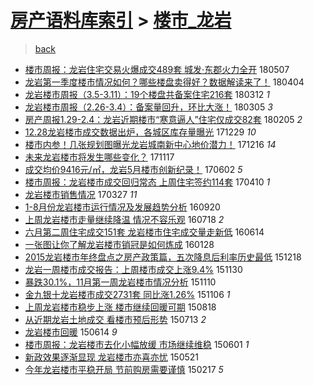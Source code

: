 [房产语料库索引](../../README.md)  > [楼市_龙岩](楼市_龙岩.md)
====
> [back](../README.md)

- [楼市周报：龙岩住宅交易火爆成交489套 城发·东郡火力全开](http://jkwz.applinzi.com/ittc/7100424745747219473.html#%E6%A5%BC%E5%B8%82%E5%91%A8%E6%8A%A5%EF%BC%9A%E9%BE%99%E5%B2%A9%E4%BD%8F%E5%AE%85%E4%BA%A4%E6%98%93%E7%81%AB%E7%88%86%E6%88%90%E4%BA%A4489%E5%A5%97+%E5%9F%8E%E5%8F%91%C2%B7%E4%B8%9C%E9%83%A1%E7%81%AB%E5%8A%9B%E5%85%A8%E5%BC%80) 180507  
- [龙岩第一季度楼市情况如何？哪些楼盘卖得好？数据解读来了！](http://jkwz.applinzi.com/ittc/7088144647883064327.html#%E9%BE%99%E5%B2%A9%E7%AC%AC%E4%B8%80%E5%AD%A3%E5%BA%A6%E6%A5%BC%E5%B8%82%E6%83%85%E5%86%B5%E5%A6%82%E4%BD%95%EF%BC%9F%E5%93%AA%E4%BA%9B%E6%A5%BC%E7%9B%98%E5%8D%96%E5%BE%97%E5%A5%BD%EF%BC%9F%E6%95%B0%E6%8D%AE%E8%A7%A3%E8%AF%BB%E6%9D%A5%E4%BA%86%EF%BC%81) 180404  
- [龙岩楼市周报（3.5-3.11）：19个楼盘共备案住宅216套](http://jkwz.applinzi.com/ittc/7079540973548078090.html#%E9%BE%99%E5%B2%A9%E6%A5%BC%E5%B8%82%E5%91%A8%E6%8A%A5%EF%BC%883.5-3.11%EF%BC%89%EF%BC%9A19%E4%B8%AA%E6%A5%BC%E7%9B%98%E5%85%B1%E5%A4%87%E6%A1%88%E4%BD%8F%E5%AE%85216%E5%A5%97) 180312 *1* 
- [龙岩楼市周报（2.26-3.4）：备案量回升，环比大涨！](http://jkwz.applinzi.com/ittc/7076953108322452497.html#%E9%BE%99%E5%B2%A9%E6%A5%BC%E5%B8%82%E5%91%A8%E6%8A%A5%EF%BC%882.26-3.4%EF%BC%89%EF%BC%9A%E5%A4%87%E6%A1%88%E9%87%8F%E5%9B%9E%E5%8D%87%EF%BC%8C%E7%8E%AF%E6%AF%94%E5%A4%A7%E6%B6%A8%EF%BC%81) 180305 *3* 
- [房产周报1.29-2.4：龙岩近期楼市“寒意逼人”住宅仅成交82套](http://jkwz.applinzi.com/ittc/7066512027755742215.html#%E6%88%BF%E4%BA%A7%E5%91%A8%E6%8A%A51.29-2.4%EF%BC%9A%E9%BE%99%E5%B2%A9%E8%BF%91%E6%9C%9F%E6%A5%BC%E5%B8%82%E2%80%9C%E5%AF%92%E6%84%8F%E9%80%BC%E4%BA%BA%E2%80%9D%E4%BD%8F%E5%AE%85%E4%BB%85%E6%88%90%E4%BA%A482%E5%A5%97) 180205 *2* 
- [12.28龙岩楼市成交数据出炉，各城区库存量曝光](http://jkwz.applinzi.com/ittc/7052410739375997968.html#12.28%E9%BE%99%E5%B2%A9%E6%A5%BC%E5%B8%82%E6%88%90%E4%BA%A4%E6%95%B0%E6%8D%AE%E5%87%BA%E7%82%89%EF%BC%8C%E5%90%84%E5%9F%8E%E5%8C%BA%E5%BA%93%E5%AD%98%E9%87%8F%E6%9B%9D%E5%85%89) 171229 *10* 
- [楼市内参！几张规划图曝光龙岩城南新中心地价潜力！](http://jkwz.applinzi.com/ittc/7047616716010423313.html#%E6%A5%BC%E5%B8%82%E5%86%85%E5%8F%82%EF%BC%81%E5%87%A0%E5%BC%A0%E8%A7%84%E5%88%92%E5%9B%BE%E6%9B%9D%E5%85%89%E9%BE%99%E5%B2%A9%E5%9F%8E%E5%8D%97%E6%96%B0%E4%B8%AD%E5%BF%83%E5%9C%B0%E4%BB%B7%E6%BD%9C%E5%8A%9B%EF%BC%81) 171216 *14* 
- [未来龙岩楼市将发生哪些变化？](http://jkwz.applinzi.com/ittc/7036839975096681489.html#%E6%9C%AA%E6%9D%A5%E9%BE%99%E5%B2%A9%E6%A5%BC%E5%B8%82%E5%B0%86%E5%8F%91%E7%94%9F%E5%93%AA%E4%BA%9B%E5%8F%98%E5%8C%96%EF%BC%9F) 171117  
- [成交均价9416元/㎡，龙岩5月楼市创新纪录！](http://jkwz.applinzi.com/ittc/6974565728983188485.html#%E6%88%90%E4%BA%A4%E5%9D%87%E4%BB%B79416%E5%85%83%2F%E3%8E%A1%EF%BC%8C%E9%BE%99%E5%B2%A95%E6%9C%88%E6%A5%BC%E5%B8%82%E5%88%9B%E6%96%B0%E7%BA%AA%E5%BD%95%EF%BC%81) 170602 *5* 
- [楼市周报：龙岩楼市成交回归常态 上周住宅签约114套](http://jkwz.applinzi.com/ittc/6954910236715516933.html#%E6%A5%BC%E5%B8%82%E5%91%A8%E6%8A%A5%EF%BC%9A%E9%BE%99%E5%B2%A9%E6%A5%BC%E5%B8%82%E6%88%90%E4%BA%A4%E5%9B%9E%E5%BD%92%E5%B8%B8%E6%80%81+%E4%B8%8A%E5%91%A8%E4%BD%8F%E5%AE%85%E7%AD%BE%E7%BA%A6114%E5%A5%97) 170410 *1* 
- [龙岩楼市销售情况](http://jkwz.applinzi.com/ittc/6949760420922524677.html#%E9%BE%99%E5%B2%A9%E6%A5%BC%E5%B8%82%E9%94%80%E5%94%AE%E6%83%85%E5%86%B5) 170327 *11* 
- [1-8月份龙岩楼市运行情况及发展趋势分析](http://jkwz.applinzi.com/ittc/6879859063600448516.html#1-8%E6%9C%88%E4%BB%BD%E9%BE%99%E5%B2%A9%E6%A5%BC%E5%B8%82%E8%BF%90%E8%A1%8C%E6%83%85%E5%86%B5%E5%8F%8A%E5%8F%91%E5%B1%95%E8%B6%8B%E5%8A%BF%E5%88%86%E6%9E%90) 160920  
- [上周龙岩楼市走量继续降温 情况不容乐观](http://jkwz.applinzi.com/ittc/6856210795750491140.html#%E4%B8%8A%E5%91%A8%E9%BE%99%E5%B2%A9%E6%A5%BC%E5%B8%82%E8%B5%B0%E9%87%8F%E7%BB%A7%E7%BB%AD%E9%99%8D%E6%B8%A9+%E6%83%85%E5%86%B5%E4%B8%8D%E5%AE%B9%E4%B9%90%E8%A7%82) 160718 *2* 
- [六月第二周住宅成交151套 龙岩楼市住宅成交量走新低](http://jkwz.applinzi.com/ittc/6843633659055440900.html#%E5%85%AD%E6%9C%88%E7%AC%AC%E4%BA%8C%E5%91%A8%E4%BD%8F%E5%AE%85%E6%88%90%E4%BA%A4151%E5%A5%97+%E9%BE%99%E5%B2%A9%E6%A5%BC%E5%B8%82%E4%BD%8F%E5%AE%85%E6%88%90%E4%BA%A4%E9%87%8F%E8%B5%B0%E6%96%B0%E4%BD%8E) 160614  
- [一张图让你了解龙岩楼市销冠是如何炼成](http://jkwz.applinzi.com/ittc/6792394897436967940.html#%E4%B8%80%E5%BC%A0%E5%9B%BE%E8%AE%A9%E4%BD%A0%E4%BA%86%E8%A7%A3%E9%BE%99%E5%B2%A9%E6%A5%BC%E5%B8%82%E9%94%80%E5%86%A0%E6%98%AF%E5%A6%82%E4%BD%95%E7%82%BC%E6%88%90) 160128  
- [2015龙岩楼市年终盘点之房产政策篇，五次降息后利率历史最低](http://jkwz.applinzi.com/ittc/6777208334159709189.html#2015%E9%BE%99%E5%B2%A9%E6%A5%BC%E5%B8%82%E5%B9%B4%E7%BB%88%E7%9B%98%E7%82%B9%E4%B9%8B%E6%88%BF%E4%BA%A7%E6%94%BF%E7%AD%96%E7%AF%87%EF%BC%8C%E4%BA%94%E6%AC%A1%E9%99%8D%E6%81%AF%E5%90%8E%E5%88%A9%E7%8E%87%E5%8E%86%E5%8F%B2%E6%9C%80%E4%BD%8E) 151218  
- [龙岩一周楼市成交报告：上周楼市成交上涨9.4%](http://jkwz.applinzi.com/ittc/6770569090393703428.html#%E9%BE%99%E5%B2%A9%E4%B8%80%E5%91%A8%E6%A5%BC%E5%B8%82%E6%88%90%E4%BA%A4%E6%8A%A5%E5%91%8A%EF%BC%9A%E4%B8%8A%E5%91%A8%E6%A5%BC%E5%B8%82%E6%88%90%E4%BA%A4%E4%B8%8A%E6%B6%A89.4%25) 151130  
- [暴跌30.1%，11月第一周龙岩楼市情况分析](http://jkwz.applinzi.com/ittc/6762977566361388037.html#%E6%9A%B4%E8%B7%8C30.1%25%EF%BC%8C11%E6%9C%88%E7%AC%AC%E4%B8%80%E5%91%A8%E9%BE%99%E5%B2%A9%E6%A5%BC%E5%B8%82%E6%83%85%E5%86%B5%E5%88%86%E6%9E%90) 151110  
- [金九银十龙岩楼市成交2731套 同比涨1.26%](http://jkwz.applinzi.com/ittc/6761573764789961733.html#%E9%87%91%E4%B9%9D%E9%93%B6%E5%8D%81%E9%BE%99%E5%B2%A9%E6%A5%BC%E5%B8%82%E6%88%90%E4%BA%A42731%E5%A5%97+%E5%90%8C%E6%AF%94%E6%B6%A81.26%25) 151106 *1* 
- [上周龙岩楼市稳步上涨 楼市继续回暖可期](http://jkwz.applinzi.com/ittc/547650615734376733.html#%E4%B8%8A%E5%91%A8%E9%BE%99%E5%B2%A9%E6%A5%BC%E5%B8%82%E7%A8%B3%E6%AD%A5%E4%B8%8A%E6%B6%A8+%E6%A5%BC%E5%B8%82%E7%BB%A7%E7%BB%AD%E5%9B%9E%E6%9A%96%E5%8F%AF%E6%9C%9F) 150818  
- [从近期龙岩土地成交 看楼市预后形势](http://jkwz.applinzi.com/ittc/547650615010477953.html#%E4%BB%8E%E8%BF%91%E6%9C%9F%E9%BE%99%E5%B2%A9%E5%9C%9F%E5%9C%B0%E6%88%90%E4%BA%A4+%E7%9C%8B%E6%A5%BC%E5%B8%82%E9%A2%84%E5%90%8E%E5%BD%A2%E5%8A%BF) 150713 *2* 
- [龙岩楼市回暖](http://jkwz.applinzi.com/ittc/547650611422196772.html#%E9%BE%99%E5%B2%A9%E6%A5%BC%E5%B8%82%E5%9B%9E%E6%9A%96) 150614 *9* 
- [楼市周报：龙岩楼市去化小幅放缓 市场继续维稳](http://jkwz.applinzi.com/ittc/547650611418567620.html#%E6%A5%BC%E5%B8%82%E5%91%A8%E6%8A%A5%EF%BC%9A%E9%BE%99%E5%B2%A9%E6%A5%BC%E5%B8%82%E5%8E%BB%E5%8C%96%E5%B0%8F%E5%B9%85%E6%94%BE%E7%BC%93+%E5%B8%82%E5%9C%BA%E7%BB%A7%E7%BB%AD%E7%BB%B4%E7%A8%B3) 150601 *1* 
- [新政效果逐渐显现 龙岩楼市亦喜亦忧](http://jkwz.applinzi.com/ittc/547650611414560485.html#%E6%96%B0%E6%94%BF%E6%95%88%E6%9E%9C%E9%80%90%E6%B8%90%E6%98%BE%E7%8E%B0+%E9%BE%99%E5%B2%A9%E6%A5%BC%E5%B8%82%E4%BA%A6%E5%96%9C%E4%BA%A6%E5%BF%A7) 150521  
- [今年龙岩楼市平稳开局 节前购房需要谨慎](http://jkwz.applinzi.com/ittc/547650611389162703.html#%E4%BB%8A%E5%B9%B4%E9%BE%99%E5%B2%A9%E6%A5%BC%E5%B8%82%E5%B9%B3%E7%A8%B3%E5%BC%80%E5%B1%80+%E8%8A%82%E5%89%8D%E8%B4%AD%E6%88%BF%E9%9C%80%E8%A6%81%E8%B0%A8%E6%85%8E) 150217 *5* 

